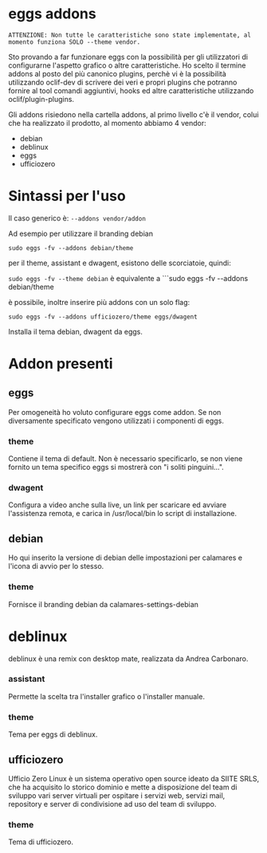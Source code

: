 # eggs addons

``ATTENZIONE: Non tutte le caratteristiche sono state implementate, al momento funziona SOLO
--theme vendor.``

Sto provando a far funzionare eggs con la possibilità per gli utilizzatori di configurarne l'aspetto 
grafico o altre caratteristiche. Ho scelto il termine addons al posto del più canonico plugins,
perchè vi è la possibilità utilizzando oclif-dev di scrivere dei veri e propri plugins che potranno
fornire al tool comandi aggiuntivi, hooks ed altre caratteristiche utilizzando oclif/plugin-plugins.

Gli addons risiedono nella cartella addons, al primo livello c'è il vendor, colui che ha realizzato il 
prodotto, al momento abbiamo 4 vendor:
* debian
* deblinux
* eggs
* ufficiozero

# Sintassi per l'uso
Il caso generico è:
```--addons vendor/addon```

Ad esempio per utilizzare il branding debian

```sudo eggs -fv --addons debian/theme``` 

per il theme, assistant e dwagent, esistono delle scorciatoie, quindi:

```sudo eggs -fv --theme debian``` è equivalente a ```sudo eggs -fv --addons debian/theme

è possibile, inoltre inserire più addons con un solo flag:

```sudo eggs -fv --addons ufficiozero/theme eggs/dwagent```

Installa il tema debian, dwagent da eggs.

# Addon presenti

## eggs
Per omogeneità ho voluto configurare eggs come addon. Se non diversamente specificato
vengono utilizzati i componenti di eggs.

### theme
Contiene il tema di default. Non è necessario specificarlo, se non viene fornito un tema
specifico eggs si mostrerà con "i soliti pinguini...".

### dwagent
Configura a video anche sulla live, un link per scaricare ed avviare l'assistenza remota,
e carica in /usr/local/bin lo script di installazione.

## debian
Ho qui inserito la versione di debian delle impostazioni per calamares e l'icona di avvio per lo stesso.
### theme
Fornisce il branding debian da calamares-settings-debian

# deblinux
deblinux è una remix con desktop mate, realizzata da Andrea Carbonaro.

### assistant
Permette la scelta tra l'installer grafico o l'installer manuale.

### theme
Tema per eggs di deblinux.


## ufficiozero
Ufficio Zero Linux è un sistema operativo open source ideato da SIITE SRLS, che ha acquisito 
lo storico dominio e mette a disposizione del team di sviluppo vari server virtuali per ospitare 
i servizi web, servizi mail, repository e server di condivisione ad uso del team di sviluppo.


### theme
Tema di ufficiozero.








